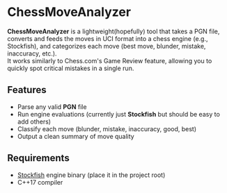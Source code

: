 # ChessMoveAnalyzer

**ChessMoveAnalyzer** is a lightweight(hopefully) tool that takes a PGN file, converts and feeds the moves in UCI format into a chess engine (e.g., Stockfish), and categorizes each move (best move, blunder, mistake, inaccuracy, etc.).  
It works similarly to Chess.com's Game Review feature, allowing you to quickly spot critical mistakes in a single run.

## Features
- Parse any valid **PGN** file  
- Run engine evaluations (currently just **Stockfish** but should be easy to add others)   
- Classify each move (blunder, mistake, inaccuracy, good, best)  
- Output a clean summary of move quality  

## Requirements
- [Stockfish](https://stockfishchess.org/download/) engine binary (place it in the project root)  
- C++17 compiler
